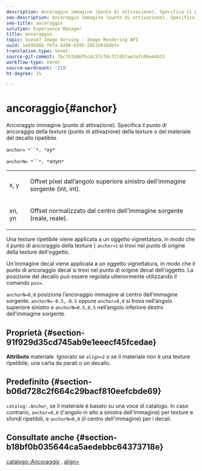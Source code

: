 ```yaml
---
description: Ancoraggio immagine (punto di attivazione). Specifica il punto di ancoraggio della texture (punto di attivazione) della texture o del materiale del decallo ripetibile.
seo-description: Ancoraggio immagine (punto di attivazione). Specifica il punto di ancoraggio della texture (punto di attivazione) della texture o del materiale del decallo ripetibile.
seo-title: ancoraggio
solution: Experience Manager
title: ancoraggio
topic: Scene7 Image Serving - Image Rendering API
uuid: 1e695882-f97a-4208-b595-2851b91bdbfe
translation-type: tm+mt
source-git-commit: 7bc7b3a86fbcdc57cfdc31745fae3afc06e44b15
workflow-type: tm+mt
source-wordcount: '219'
ht-degree: 1%

---
```



# ancoraggio{#anchor}

Ancoraggio immagine (punto di attivazione). Specifica il punto di ancoraggio della texture (punto di attivazione) della texture o del materiale del decallo ripetibile.

`anchor= *``*, *`xy`*`

`anchorN= *``*, *`xnyn`*`

<table id="simpletable_1D8E91D8424A424787C4D20C9B040115"> 
 <tr class="strow"> 
  <td class="stentry"> <p><span class="varname"> x</span>,  <span class="varname"> y</span> </p></td> 
  <td class="stentry"> <p>Offset pixel dall’angolo superiore sinistro dell’immagine sorgente (int, int). </p></td> 
 </tr> 
 <tr class="strow"> 
  <td class="stentry"> <p><span class="varname"> xn</span>,  <span class="varname"> yn</span> </p></td> 
  <td class="stentry"> <p>Offset normalizzato dal centro dell’immagine sorgente (reale, reale). </p></td> 
 </tr> 
</table>

Una texture ripetibile viene applicata a un oggetto vignettatura, in modo che il punto di ancoraggio della texture ( `anchor=`) si trovi nel punto di origine della texture dell&#39;oggetto.

Un&#39;immagine decal viene applicata a un oggetto vignettatura, in modo che il punto di ancoraggio decal si trovi nel punto di origine decal dell&#39;oggetto. La posizione del decallo può essere regolata ulteriormente utilizzando il comando `pos=`.

`anchorN=0,0` posiziona l’ancoraggio immagine al centro dell’immagine sorgente. `anchorN=-0.5,-0.5` oppure  `anchor=0,0` si trova nell’angolo superiore sinistro e  `anchorN=0.5,0.5` nell’angolo inferiore destro dell’immagine sorgente.

## Proprietà {#section-91f929d35cd745ab9e1eeecf45fcedae}

**Attributo** materiale. Ignorato se `align=2` o se il materiale non è una texture ripetibile, una carta da parati o un decallo.

## Predefinito {#section-b06d728c2f664c29bacf810eefcbde69}

`catalog::Anchor`, se il materiale è basato su una voce di catalogo. In caso contrario, `anchor=0,0` (l&#39;angolo in alto a sinistra dell&#39;immagine) per texture e sfondi ripetibili, e `anchorN=0,0` (il centro dell&#39;immagine) per i decali.

## Consultate anche {#section-b18bf0b035644ca5aedebbc64373718e}

[catalogo::Ancoraggio](../../../../../ir-api/material-cat/image-rendering-api-ref/c-ir-material-catalog/c-ir-material-data-reference/r-ir-cat-anchor.md#reference-d9b1d49db1fc440686f64b84453297ab) ,  [align=](../../../../../ir-api/http-protocol/image-rendering-api-ref/c-ir-http-protocol-ref/c-ir-http-protocol-command-reference/r-ir-align.md#reference-4d63baa522ce42f9b15167ba34c5c6a7)
